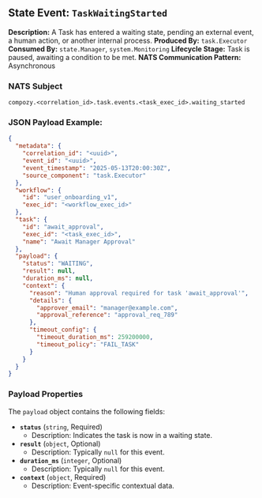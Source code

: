 ## State Event: `TaskWaitingStarted`

**Description:** A Task has entered a waiting state, pending an external event, a human action, or another internal process.
**Produced By:** `task.Executor`
**Consumed By:** `state.Manager`, `system.Monitoring`
**Lifecycle Stage:** Task is paused, awaiting a condition to be met.
**NATS Communication Pattern:** Asynchronous

### NATS Subject

`compozy.<correlation_id>.task.events.<task_exec_id>.waiting_started`

### JSON Payload Example:

```json
{
  "metadata": {
    "correlation_id": "<uuid>",
    "event_id": "<uuid>",
    "event_timestamp": "2025-05-13T20:00:30Z",
    "source_component": "task.Executor"
  },
  "workflow": {
    "id": "user_onboarding_v1",
    "exec_id": "<workflow_exec_id>"
  },
  "task": {
    "id": "await_approval",
    "exec_id": "<task_exec_id>",
    "name": "Await Manager Approval"
  },
  "payload": {
    "status": "WAITING",
    "result": null,
    "duration_ms": null,
    "context": {
      "reason": "Human approval required for task 'await_approval'",
      "details": {
        "approver_email": "manager@example.com",
        "approval_reference": "approval_req_789"
      },
      "timeout_config": {
        "timeout_duration_ms": 259200000,
        "timeout_policy": "FAIL_TASK"
      }
    }
  }
}
```

### Payload Properties

The `payload` object contains the following fields:
-   **`status`** (`string`, Required)
    -   Description: Indicates the task is now in a waiting state.
-   **`result`** (`object`, Optional)
    -   Description: Typically `null` for this event.
-   **`duration_ms`** (`integer`, Optional)
    -   Description: Typically `null` for this event.
-   **`context`** (`object`, Required)
    -   Description: Event-specific contextual data.
